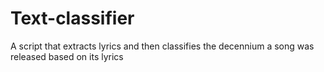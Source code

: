 # Text-classifier
A script that extracts lyrics and then classifies the decennium a song was released based on its lyrics
